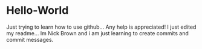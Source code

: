 # Hello-World
Just trying to learn how to use github... Any help is appreciated!
I just edited my readme...
Im Nick Brown and i am just learning to create commits and commit messages.
